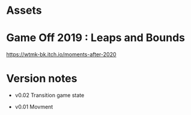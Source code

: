 # Assets
 
# Game Off 2019 : Leaps and Bounds
https://wtmk-bk.itch.io/moments-after-2020

# Version notes

- v0.02
Transition game state

- v0.01 
Movment
